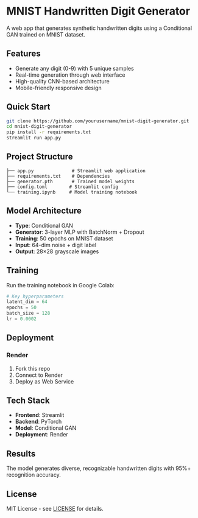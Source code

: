 # MNIST Handwritten Digit Generator

A web app that generates synthetic handwritten digits using a Conditional GAN trained on MNIST dataset.

## Features

- Generate any digit (0-9) with 5 unique samples
- Real-time generation through web interface
- High-quality CNN-based architecture
- Mobile-friendly responsive design

## Quick Start

```bash
git clone https://github.com/yourusername/mnist-digit-generator.git
cd mnist-digit-generator
pip install -r requirements.txt
streamlit run app.py
```

## Project Structure

```
├── app.py              # Streamlit web application
├── requirements.txt    # Dependencies
├── generator.pth       # Trained model weights
├── config.toml        # Streamlit config
└── training.ipynb     # Model training notebook
```

## Model Architecture

- **Type**: Conditional GAN
- **Generator**: 3-layer MLP with BatchNorm + Dropout
- **Training**: 50 epochs on MNIST dataset
- **Input**: 64-dim noise + digit label
- **Output**: 28×28 grayscale images

## Training

Run the training notebook in Google Colab:
```python
# Key hyperparameters
latent_dim = 64
epochs = 50
batch_size = 128
lr = 0.0002
```

## Deployment

### Render
1. Fork this repo
2. Connect to Render
3. Deploy as Web Service


## Tech Stack

- **Frontend**: Streamlit
- **Backend**: PyTorch
- **Model**: Conditional GAN
- **Deployment**: Render

## Results

The model generates diverse, recognizable handwritten digits with 95%+ recognition accuracy.

## License

MIT License - see [LICENSE](LICENSE) for details.
